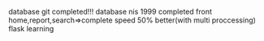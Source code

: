 database git completed!!!
database nis 1999 completed
front home,report,search=>complete
speed 50% better(with multi proccessing)
flask learning 
